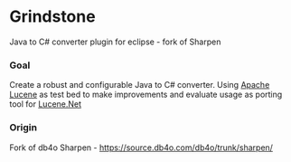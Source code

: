 # Grindstone

Java to C# converter plugin for eclipse - fork of Sharpen

### Goal

Create a robust and configurable Java to C# converter. Using [Apache Lucene](http://lucene.apache.org/core) as test bed to make improvements and evaluate usage as porting tool for [Lucene.Net](http://incubator.apache.org/lucene.net)

### Origin

Fork of db4o Sharpen - https://source.db4o.com/db4o/trunk/sharpen/
